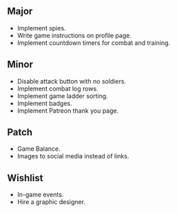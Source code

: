 Major
---

* Implement spies.
* Write game instructions on profile page.
* Implement countdown timers for combat and training.

Minor
---

* Disable attack button with no soldiers.
* Implement combat log rows.
* Implement game ladder sorting.
* Implement badges.
* Implement Patreon thank you page.

Patch
---

* Game Balance.
* Images to social media instead of links.

Wishlist
---

* In-game events.
* Hire a graphic designer.

